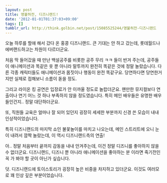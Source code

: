 ```yaml
---
layout: post
title: 명불허전, 디즈니랜드!
date: '2012-01-01T01:37:03+09:00'
tags: []
tumblr_url: http://think.golbin.net/post/15085525244/명불허전-디즈니랜드
---
```

오늘 하루를 할애 해서 갔다 온 홍콩 디즈니랜드. 큰 기대는 안 하고 갔는데, 롯데월드나 에버랜드하고는 차원이 다르더군요.

처음 딱 들어갔을 때 만난 백설공주를 비롯한 공주 무리 ㅋㅋ 들이 반겨 주는데, 공주들이 애니메이션과 똑같은 옷 뿐 아니라 말투까지 완전히 똑같은 것에 정말 놀랐습니다. 다른 각종 캐릭터들도 애니메이션과 몸짓이나 행동이 완전 똑같구요. 당연하다면 당연한거지만 실제로 접해보니 소름이 돋을 정도.

그리고 라이온 킹 공연은 입장료가 안 이까울 정도로 놀랍더군요. 왠만한 뮤지컬보다 연출이나 연기 어느 것 하나 부족하지 않을 정도였습니다. 특히 메인 배우들은 유명한 배우들인건지.. 정말 대단하더군요.

또, 직원들 교육은 얼마나 잘 되어 있던지 굉장히 세세한 부분까지 신경 쓴 모습이 내내 인상적이었습니다.

특히 디즈니랜드의 마지막 쇼인 불꽃놀이를 마치고 나오는데, 메인 스트리트에 오니 눈이 내려서 깜짝 놀랐는데, 이 역시 디즈니랜드측의 연출!

아.. 정말 처음부터 끝까지 감동을 내내 안겨주는데, 이건 정말 디즈니를 좋아하지 않을 수 없더군요. 디즈니랜드, 디즈니 뿐 아니라 애니메이션을 좋아하는 분 이라면 죽기전인 꼭 가 봐야 할 곳이 아닌가 싶습니다.

덧. 디즈니랜드에 토이스토리가 굉장히 높은 비중을 차지하고 있더군요. 이것도 여러모로 꽤 인상 깊은 부분이었습니다.
